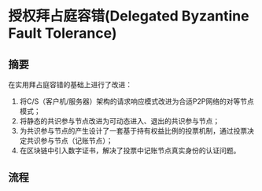 # 授权拜占庭容错(Delegated Byzantine Fault Tolerance)



## 摘要
在实用拜占庭容错的基础上进行了改进：  
1. 将C/S（客户机/服务器）架构的请求响应模式改进为合适P2P网络的对等节点模式；
2. 将静态的共识参与节点改进为可动态进入、退出的共识参与节点；
3. 为共识参与节点的产生设计了一套基于持有权益比例的投票机制，通过投票决定共识参与节点（记账节点）；
4. 在区块链中引入数字证书，解决了投票中记账节点真实身份的认证问题。



## 流程

